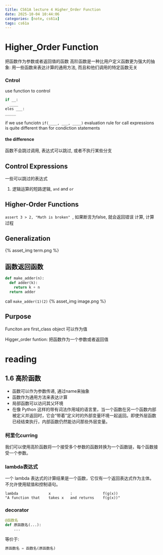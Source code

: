 ```yaml
---
title: CS61A lecture 4 Higher_Order Function
date: 2025-10-04 10:44:06
categories: [note, cs61a]
tags: cs61a
---
```

# Higher_Order Function
把函数作为参数或者返回值的函数
高阶函数是一种比用户定义函数更为强大的抽象: 用一些函数来表达计算的通用方法, 而且和他们调用的特定函数无关


### Cntrol
use function to control
```py
if __:
  ____
eles ___:
_____
```
if we use funciotn `if(____, ___, ____)` 
evaluation rule for call expressions is quite different than for condiction statements
#### the difference 

函数不会跳过调用, 表达式可以跳过, 或者不执行某些分支

## Control Expressions
一些可以跳过的表达式
1. 逻辑运算的短路逻辑, `and` and `or`

## Higher-Order Functions
`assert 3 > 2, "Math is broken" `, 如果断言为false, 就会返回错误
计算, 计算过程
## Generalization
{% asset_img term.png %}

## 函数返回函数
```py
def make_adder(n):
  def adder(k):
    return k + n
  return adder
```
call `make_adder(1)(2)`
{% asset_img image.png %}

## Purpose
Funciton are first_class object 可以作为值

Higger_order funtion: 把函数作为一个参数或者返回值

# reading
## 1.6 高阶函数
- 函数可以作为参数传递, 通过name来抽象
- 函数作为通用方法来表达计算
- 局部函数可以访问其父环境
- 在像 Python 这样的带有词法作用域的语言里，当一个函数在另一个函数内部被定义并返回时，它会“带着”定义时的外部变量环境一起返回。即使外层函数已经结束执行，内部函数仍然能访问那些外层变量。

### 柯里化curring
我们可以使用高阶函数将一个接受多个参数的函数转换为一个函数链，每个函数接受一个参数。

### lambda表达式
一个 lambda 表达式的计算结果是一个函数，它仅有一个返回表达式作为主体。不允许使用赋值和控制语句。
```
lambda              x         :              f(g(x))
"A function that    takes x   and returns    f(g(x))"
```

### decorator
```py
@函数名
def 原函数名(...):
    ...
```

等价于:
```py
原函数名 = 函数名(原函数名)
```


